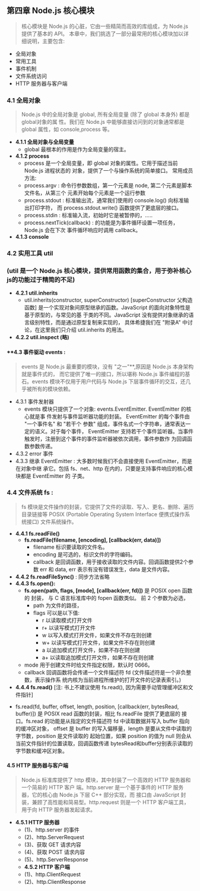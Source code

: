 ## 第四章 Node.js 核心模块
> 核心模块是 Node.js 的心脏，它由一些精简而高效的库组成，为 Node.js 提供了基本的 API。
  本章中，我们挑选了一部分最常用的核心模块加以详细说明，主要包含:
- 全局对象
- 常用工具
- 事件机制
- 文件系统访问
- HTTP 服务器与客户端

### 4.1 全局对象
 > Node.js 中的全局对象是 global, 所有全局变量 (除了 global 本身外) 都是 global对象的属
    性。我们在 Node.js 中能够直接访问到的对象通常都是 global 属性，如 console,process 等。
 - **4.1.1 全局对象与全局变量**
     + global 最根本的作用是作为全局变量的宿主。
 - **4.1.2 process**
     + process 是一个全局变量，即 global 对象的属性。它用于描述当前 Node.js 进程状态的
        对象，提供了一个与操作系统的简单接口。 常用成员方法:
     + process.argv : 命令行参数数组，第一个元素是 node, 第二个元素是脚本文件名，从第三个
        元素开始每个元素是一个运行参数
     + process.stdout : 标准输出流，通常我们使用的 console.log() 向标准输出打印字符，
        而 process.stdout.write() 函数提供了更底层的接口。
     + process.stdin : 标准输入流，初始时它是被暂停的，.....
     + process.nextTick(callback) : 的功能是为事件循环设置一项任务，Node.js 会在下次
         事件循环响应时调用 callback。
 - **4.1.3 console**


### 4.2 实用工具 util 
### (util 是一个 Node.js 核心模块，提供常用函数的集合，用于弥补核心 js的功能过于精简的不足)
  - **4.2.1 util.inherits**
     + util.inherits(constructor, superConstructor) [superConstructor 父构造函数]
         是一个实现对象间原型继承的函数。JavaScript 的面向对象特性是基于原型的，与常见的基
         于类的不同。JavaScript 没有提供对象继承的语言级别特性，而是通过原型复制来实现的，
         具体希捷我们在 "附录A" 中讨论，在这里我们只介绍 util.inherits 的用法。
  - **4.2.2 util.inspect (略)**

#### **4.3 事件驱动 events : 
> events 是 Node.js 最重要的模块，没有 "之一"**,原因是 Node.js 本身架构就是事件式的，
  而它提供了唯一的接口，所以堪称 Node.js 事件编程的基石。events 模块不仅用于用户代码与 
  Node.js 下层事件循环的交互，还几乎被所有的模块依赖。
- 4.3.1 事件发射器
    + events 模块只提供了一个对象: events.EventEmitter. EventEmitter 的核心就是事
      件发射与事件监听器功能的封装。 EventEmitter 的每个事件由 "一个事件名" 和 "若干个
      参数" 组成，事件名式一个字符串，通常表达一定的语义。对于每个事件， EventEmitter
      支持若干个事件监听器。当事件触发时，注册到这个事件的事件监听器被依次调用，事件参数作
      为回调函数参数传递。
- 4.3.2 error 事件
- 4.3.3 继承 EventEmitter : 大多数时候我们不会直接使用 EventEmitter，而是在对象中继
 承它。包括 fs、net、http 在内的，只要是支持事件响应的核心模块都是 EventEmitter 的
 子类。


### 4.4 文件系统 fs : 
> fs 模块是文件操作的封装，它提供了文件的读取、写入、更名、删除、遍历目录链接等 
  POSIX (Portable Operating System Interface 便携式操作系统接口) 文件系统操作。
- **4.4.1 fs.readFile()**
    + **fs.readFile(filename, [encoding], [callback(err, data)])**
        - filename 标识要读取的文件名。
        - encoding 是可选的，标识文件的字符编码。
        - callback 是回调函数，用于接收读取的文件内容。回调函数提供2个参数 err 和 data,
          err 表示有没有错误发生，data 是文件内容。
- **4.4.2 fs.readFileSync()** : 同步方法省略
- **4.4.3 fs.open():**
    + **fs.open(path, flags, [mode], [callback(err, fd)])** 是 POSIX open 函数的
      封装， 与 C 语言标准库中的 fopen 函数类似。 前 2 个参数为必选，
        - path 为文件的路径，
        - flags 可以是以下值:
            + r 以读取模式打开文件
            + r+ 以读写模式打开文件
            + w 以写入模式打开文件，如果文件不存在则创建
            + w+ 以读写模式打开文件，如果文件不存在则创建
            + a 以追加模式打开文件，如果不存在则创建
            + a+ 以读取追加模式打开文件，如果不存在则创建
     - mode 用于创建文件时给文件指定权限，默认时 0666。
     - callback 回调函数将会传递一个文件描述符 fd (文件描述符是一个非负整数，表示操作系
        统内核为当前进程所维护的打开文件的记录表索引。)
- **4.4.4 fs.read()** [注: 书上不建议使用 fs.read(), 因为需要手动管理缓冲区和文件指针]
 + fs.read(fd, buffer, offset, length, position, [callback(err,
   bytesRead, buffer)]) 是 POSIX read 函数的封装，相比 fs.readFile 提供了更底层的
   接口。fs.read 的功能是从指定的文件描述符 fd 中读取数据并写入 buffer 指向的缓冲区对象，
   offset 是 buffer 的写入偏移量，length 是要从文件中读取的字节数，position 是文件读取的
   起始位置，如果 position 的值为 null 则会从当前文件指针的位置读取，回调函数传递
   bytesRead和buffer分别表示读取的字节数和缓冲区对象。


#### 4.5 HTTP 服务器与客户端
> Node.js 标准库提供了 http 模块，其中封装了一个高效的 HTTP 服务器和一个简易的 HTTP 客户
  端。http.server 是一个基于事件的 HTTP 服务器，它的核心由 Node.js 下层 C++ 部分实现，而
  接口由 JavaScript 封装，兼顾了高性能和简易型。http.request 则是一个 HTTP 客户端工具，
  用于向 HTTP 服务器发起请求。
- **4.5.1 HTTP 服务器**
    + (1)、http.server 的事件
    + (2)、http.ServerRequest
    + (3)、获取 GET 请求内容
    + (4)、获取 POST 请求内容
    + (5)、http.ServerResponse
    - **4.5.2 HTTP 客户端**
    + (1)、http.ClientRequest
    + (2)、http.ClientResponse

